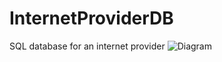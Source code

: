 # InternetProviderDB
SQL database for an internet provider
![Diagram](https://user-images.githubusercontent.com/99031814/209456908-18b431af-73c7-4d69-bf55-9a5843f3d20b.PNG)
